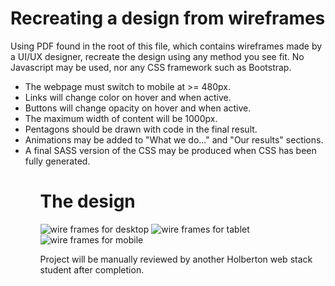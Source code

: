 # Recreating a design from wireframes
Using PDF found in the root of this file, which contains wireframes made by a UI/UX designer, recreate the design using any method you see fit. 
No Javascript may be used, nor any CSS framework such as Bootstrap. 

<ul> <li> The webpage must switch to mobile at >= 480px. </li>
<li>Links will change color on hover and when active. </li>
<li> Buttons will change opacity on hover and when active. </li>
<li>The maximum width of content will be 1000px. </li>
<li> Pentagons should be drawn with code in the final result. </li> 
<li> Animations may be added to "What we do..." and "Our results" sections. </li>
<li> A final SASS version of the CSS may be produced when CSS has been fully generated. </li>
<ul> 

# The design
<img src = 'final-screens/01_headphones_desktop@2x.png' alt="wire frames for desktop">
<img src = 'final-screens/01_headphones_tablet@2x.png' alt='wire frames for tablet'>
<img src = 'final-screens/01_headphones_mobile@2x' alt='wire frames for mobile'>
 

Project will be manually reviewed by another Holberton web stack student after completion. 